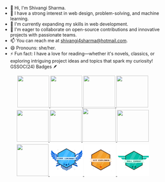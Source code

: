 - 👋 Hi, I'm Shivangi Sharma.
- 👀 I have a strong interest in web design, problem-solving, and machine learning.
- 🌱 I'm currently expanding my skills in web development.
- 💞️ I'm eager to collaborate on open-source contributions and innovative projects with passionate teams.
- 📫 You can reach me at shivangi4sharma@hotmail.com.
- 😄 Pronouns: she/her.
- ⚡ Fun fact: I have a love for reading—whether it's novels, classics, or exploring intriguing project ideas and topics that spark my curiosity!
GSSOC(24) Badges 🪶
<div style='display:flex; align-items:center; gap: 10px;' align='center'><a href="https://gssoc.girlscript.tech/leaderboard">
<img src="https://raw.githubusercontent.com/GSSoC24/Postman-Challenge/main/docs/assets/Postman%20White.png" width="100px" height="100px" />
  <img src="https://raw.githubusercontent.com/GSSoC24/Postman-Challenge/main/docs/assets/1.png" width="100px" height="100px" />
  <img src="https://raw.githubusercontent.com/GSSoC24/Postman-Challenge/main/docs/assets/2.png" width="100px" height="100px" />
  <img src="https://raw.githubusercontent.com/GSSoC24/Postman-Challenge/main/docs/assets/3.png" width="100px" height="100px" />
  <img src="https://raw.githubusercontent.com/GSSoC24/Postman-Challenge/main/docs/assets/4.png" width="100px" height="100px" />
  <img src="https://raw.githubusercontent.com/GSSoC24/Postman-Challenge/main/docs/assets/5.png" width="100px" height="100px" />
  <img src="https://raw.githubusercontent.com/GSSoC24/Postman-Challenge/main/docs/assets/6.png" width="105px" height="105px" />
  <img src="https://raw.githubusercontent.com/GSSoC24/Postman-Challenge/main/docs/assets/7.png" width="100px" height="100px" />
  <img src="https://raw.githubusercontent.com/GSSoC24/Postman-Challenge/main/docs/assets/8.png" width="100px" height="100px" />
  <img src="https://raw.githubusercontent.com/GSSoC24/Contributor/refs/heads/main/assets/Code%20Luminary.png" width="105px" height="105px" />
  <img src="https://raw.githubusercontent.com/GSSoC24/Contributor/refs/heads/main/assets/Git%20Explorer.png" width="100px" height="100px" />
  <img src="https://raw.githubusercontent.com/GSSoC24/Contributor/refs/heads/main/assets/Pull%20Expert.png" width="100px" height="100px" /></a>
</div>
